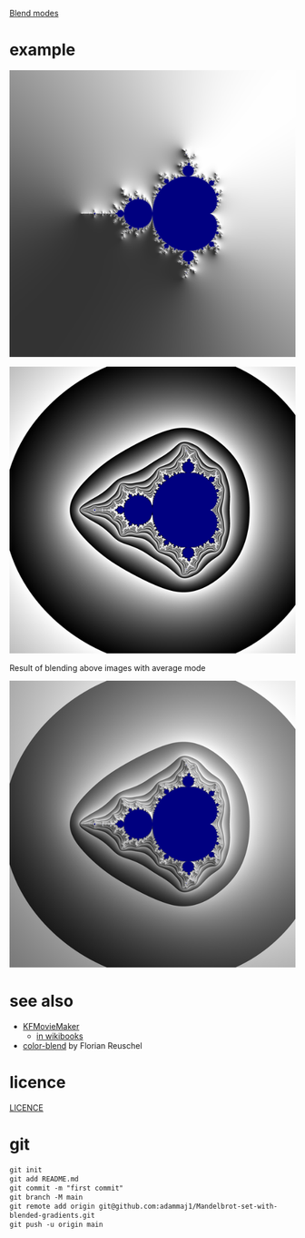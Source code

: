 [Blend modes](https://en.wikipedia.org/wiki/Blend_modes)

# example

![](./images/normal.png)  

![](./images/step_linear.png)  


Result of blending above images with average mode  

![](./images/average.png)  


# see also
* [KFMovieMaker](https://www.maths.town/after-effects-plugins/kfmoviemaker/kfmoviemaker-download-and-installation)
  * [in wikibooks](https://en.wikibooks.org/wiki/Fractals/kallesfraktaler#KFMovieMaker)
* [color-blend](https://github.com/loilo/color-blend) by Florian Reuschel



# licence
[LICENCE](LICENCE)


# git
```git
git init
git add README.md
git commit -m "first commit"
git branch -M main
git remote add origin git@github.com:adammaj1/Mandelbrot-set-with-blended-gradients.git
git push -u origin main
```
